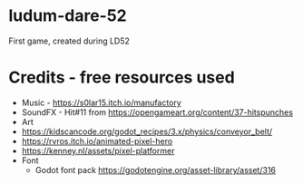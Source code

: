 # ludum-dare-52
First game, created during LD52

# Credits - free resources used
-  Music - https://s0lar15.itch.io/manufactory
-  SoundFX - Hit#11 from https://opengameart.org/content/37-hitspunches
-  Art 
  - https://kidscancode.org/godot_recipes/3.x/physics/conveyor_belt/
  - https://rvros.itch.io/animated-pixel-hero
  - https://kenney.nl/assets/pixel-platformer
- Font
    - Godot font pack https://godotengine.org/asset-library/asset/316
